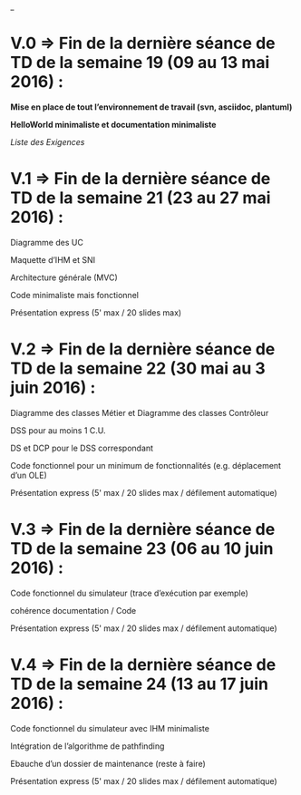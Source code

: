_
# V.0 ⇒ Fin de la dernière séance de TD de la semaine 19 (09 au 13 mai 2016) :

**Mise en place de tout l’environnement de travail (svn, asciidoc, plantuml)**

**HelloWorld minimaliste et documentation minimaliste**

*Liste des Exigences*


# V.1 ⇒ Fin de la dernière séance de TD de la semaine 21 (23 au 27 mai 2016) :

Diagramme des UC

Maquette d’IHM et SNI

Architecture générale (MVC)

Code minimaliste mais fonctionnel

Présentation express (5' max / 20 slides max)

# V.2 ⇒ Fin de la dernière séance de TD de la semaine 22 (30 mai au 3 juin 2016) :

Diagramme des classes Métier et Diagramme des classes Contrôleur

DSS pour au moins 1 C.U.

DS et DCP pour le DSS correspondant

Code fonctionnel pour un minimum de fonctionnalités (e.g. déplacement d’un OLE)

Présentation express (5' max / 20 slides max / défilement automatique)

# V.3 ⇒ Fin de la dernière séance de TD de la semaine 23 (06 au 10 juin 2016) :

Code fonctionnel du simulateur (trace d’exécution par exemple)

cohérence documentation / Code

Présentation express (5' max / 20 slides max / défilement automatique)

# V.4 ⇒ Fin de la dernière séance de TD de la semaine 24 (13 au 17 juin 2016) :

Code fonctionnel du simulateur avec IHM minimaliste

Intégration de l’algorithme de pathfinding

Ebauche d’un dossier de maintenance (reste à faire)

Présentation express (5' max / 20 slides max / défilement automatique)
